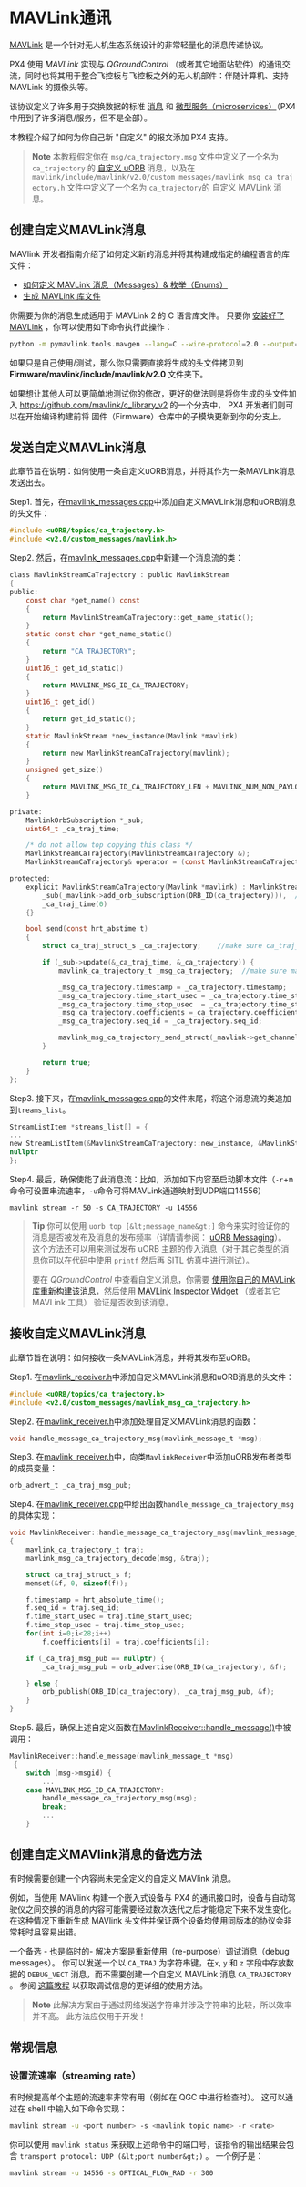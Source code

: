 # MAVLink通讯

[MAVLink](https://mavlink.io/en/) 是一个针对无人机生态系统设计的非常轻量化的消息传递协议。

PX4 使用 *MAVLink* 实现与 *QGroundControl* （或者其它地面站软件）的通讯交流，同时也将其用于整合飞控板与飞控板之外的无人机部件：伴随计算机、支持 MAVLink 的摄像头等。

该协议定义了许多用于交换数据的标准 [消息](https://mavlink.io/en/messages/) 和 [微型服务（microservices）](https://mavlink.io/en/services/)（PX4 中用到了许多消息/服务，但不是全部）。

本教程介绍了如何为你自己新 "自定义" 的报文添加 PX4 支持。

> **Note** 本教程假定你在 `msg/ca_trajectory.msg` 文件中定义了一个名为 `ca_trajectory` 的 [自定义 uORB](../middleware/uorb.md) 消息，以及在 `mavlink/include/mavlink/v2.0/custom_messages/mavlink_msg_ca_trajectory.h` 文件中定义了一个名为 `ca_trajectory`的 自定义 MAVLink 消息。

## 创建自定义MAVLink消息

MAVlink 开发者指南介绍了如何定义新的消息并将其构建成指定的编程语言的库文件：

- [如何定义 MAVLink 消息（Messages）& 枚举（Enums）](https://mavlink.io/en/guide/define_xml_element.html)
- [生成 MAVLink 库文件](https://mavlink.io/en/getting_started/generate_libraries.html)

你需要为你的消息生成适用于 MAVLink 2 的 C 语言库文件。 只要你 [安装好了 MAVLink](https://mavlink.io/en/getting_started/installation.html) ，你可以使用如下命令执行此操作：

```sh
python -m pymavlink.tools.mavgen --lang=C --wire-protocol=2.0 --output=generated/include/mavlink/v2.0 message_definitions/v1.0/custom_messages.xml
```

如果只是自己使用/测试，那么你只需要直接将生成的头文件拷贝到 **Firmware/mavlink/include/mavlink/v2.0** 文件夹下。

如果想让其他人可以更简单地测试你的修改，更好的做法则是将你生成的头文件加入 https://github.com/mavlink/c_library_v2 的一个分支中， PX4 开发者们则可以在开始编译构建前将 固件（Firmware）仓库中的子模块更新到你的分支上。

## 发送自定义MAVLink消息

此章节旨在说明：如何使用一条自定义uORB消息，并将其作为一条MAVLink消息发送出去。

Step1. 首先，在[mavlink_messages.cpp](https://github.com/PX4/Firmware/blob/master/src/modules/mavlink/mavlink_messages.cpp)中添加自定义MAVLink消息和uORB消息的头文件：

```C
#include <uORB/topics/ca_trajectory.h>
#include <v2.0/custom_messages/mavlink.h>
```

Step2. 然后，在[mavlink_messages.cpp](https://github.com/PX4/Firmware/blob/master/src/modules/mavlink/mavlink_messages.cpp#L2193)中新建一个消息流的类：

```C
class MavlinkStreamCaTrajectory : public MavlinkStream
{
public:
    const char *get_name() const
    {
        return MavlinkStreamCaTrajectory::get_name_static();
    }
    static const char *get_name_static()
    {
        return "CA_TRAJECTORY";
    }
    uint16_t get_id_static()
    {
        return MAVLINK_MSG_ID_CA_TRAJECTORY;
    }
    uint16_t get_id()
    {
        return get_id_static();
    }
    static MavlinkStream *new_instance(Mavlink *mavlink)
    {
        return new MavlinkStreamCaTrajectory(mavlink);
    }
    unsigned get_size()
    {
        return MAVLINK_MSG_ID_CA_TRAJECTORY_LEN + MAVLINK_NUM_NON_PAYLOAD_BYTES;
    }

private:
    MavlinkOrbSubscription *_sub;
    uint64_t _ca_traj_time;

    /* do not allow top copying this class */
    MavlinkStreamCaTrajectory(MavlinkStreamCaTrajectory &);
    MavlinkStreamCaTrajectory& operator = (const MavlinkStreamCaTrajectory &);

protected:
    explicit MavlinkStreamCaTrajectory(Mavlink *mavlink) : MavlinkStream(mavlink),
        _sub(_mavlink->add_orb_subscription(ORB_ID(ca_trajectory))),  // make sure you enter the name of your uORB topic here
        _ca_traj_time(0)
    {}

    bool send(const hrt_abstime t)
    {
        struct ca_traj_struct_s _ca_trajectory;    //make sure ca_traj_struct_s is the definition of your uORB topic

        if (_sub->update(&_ca_traj_time, &_ca_trajectory)) {
            mavlink_ca_trajectory_t _msg_ca_trajectory;  //make sure mavlink_ca_trajectory_t is the definition of your custom MAVLink message

            _msg_ca_trajectory.timestamp = _ca_trajectory.timestamp;
            _msg_ca_trajectory.time_start_usec = _ca_trajectory.time_start_usec;
            _msg_ca_trajectory.time_stop_usec  = _ca_trajectory.time_stop_usec;
            _msg_ca_trajectory.coefficients =_ca_trajectory.coefficients;
            _msg_ca_trajectory.seq_id = _ca_trajectory.seq_id;

            mavlink_msg_ca_trajectory_send_struct(_mavlink->get_channel(), &_msg_ca_trajectory)
        }

        return true;
    }
};
```

Step3. 接下来，在[mavlink_messages.cpp](https://github.com/PX4/Firmware/blob/master/src/modules/mavlink/mavlink_messages.cpp)的文件末尾，将这个消息流的类追加到`treams_list`。

```C
StreamListItem *streams_list[] = {
...
new StreamListItem(&MavlinkStreamCaTrajectory::new_instance, &MavlinkStreamCaTrajectory::get_name_static, &MavlinkStreamCaTrajectory::get_id_static),
nullptr
};
```

Step4. 最后，确保使能了此消息流：比如，添加如下内容至启动脚本文件（`-r`+n 命令可设置串流速率，`-u`命令可将MAVLink通道映射到UDP端口14556）

    mavlink stream -r 50 -s CA_TRAJECTORY -u 14556
    

> **Tip** 你可以使用 `uorb top [&lt;message_name&gt;]` 命令来实时验证你的消息是否被发布及消息的发布频率（详情请参阅： [uORB Messaging](../middleware/uorb.md#uorb-top-command)）。 这个方法还可以用来测试发布 uORB 主题的传入消息（对于其它类型的消息你可以在代码中使用 `printf` 然后再 SITL 仿真中进行测试）。
> 
> 要在 *QGroundControl* 中查看自定义消息，你需要 [使用你自己的 MAVLink 库重新构建该消息](https://dev.qgroundcontrol.com/en/getting_started/)，然后使用 [MAVLink Inspector Widget](https://docs.qgroundcontrol.com/en/app_menu/mavlink_inspector.html) （或者其它 MAVLink 工具） 验证是否收到该消息。

## 接收自定义MAVLink消息

此章节旨在说明：如何接收一条MAVLink消息，并将其发布至uORB。

Step1. 在[mavlink_receiver.h](https://github.com/PX4/Firmware/blob/master/src/modules/mavlink/mavlink_receiver.h#L77)中添加自定义MAVLink消息和uORB消息的头文件：

```C
#include <uORB/topics/ca_trajectory.h>
#include <v2.0/custom_messages/mavlink_msg_ca_trajectory.h>
```

Step2. 在[mavlink_receiver.h](https://github.com/PX4/Firmware/blob/master/src/modules/mavlink/mavlink_receiver.h#L140)中添加处理自定义MAVLink消息的函数：

```C
void handle_message_ca_trajectory_msg(mavlink_message_t *msg);
```

Step3. 在[mavlink_receiver.h](https://github.com/PX4/Firmware/blob/master/src/modules/mavlink/mavlink_receiver.h#L195)中，向类`MavlinkReceiver`中添加uORB发布者类型的成员变量：

```C
orb_advert_t _ca_traj_msg_pub;
```

Step4. 在[mavlink_receiver.cpp](https://github.com/PX4/Firmware/blob/master/src/modules/mavlink/mavlink_receiver.cpp)中给出函数`handle_message_ca_trajectory_msg`的具体实现：

```C
void MavlinkReceiver::handle_message_ca_trajectory_msg(mavlink_message_t *msg)
{
    mavlink_ca_trajectory_t traj;
    mavlink_msg_ca_trajectory_decode(msg, &traj);

    struct ca_traj_struct_s f;
    memset(&f, 0, sizeof(f));

    f.timestamp = hrt_absolute_time();
    f.seq_id = traj.seq_id;
    f.time_start_usec = traj.time_start_usec;
    f.time_stop_usec = traj.time_stop_usec;
    for(int i=0;i<28;i++)
        f.coefficients[i] = traj.coefficients[i];

    if (_ca_traj_msg_pub == nullptr) {
        _ca_traj_msg_pub = orb_advertise(ORB_ID(ca_trajectory), &f);

    } else {
        orb_publish(ORB_ID(ca_trajectory), _ca_traj_msg_pub, &f);
    }
}
```

Step5. 最后，确保上述自定义函数在[MavlinkReceiver::handle_message()](https://github.com/PX4/Firmware/blob/master/src/modules/mavlink/mavlink_receiver.cpp#L228)中被调用：

```C
MavlinkReceiver::handle_message(mavlink_message_t *msg)
 {
    switch (msg->msgid) {
        ...
    case MAVLINK_MSG_ID_CA_TRAJECTORY:
        handle_message_ca_trajectory_msg(msg);
        break;
        ...
    }
```

## 创建自定义MAVlink消息的备选方法

有时候需要创建一个内容尚未完全定义的自定义 MAVlink 消息。

例如，当使用 MAVlink 构建一个嵌入式设备与 PX4 的通讯接口时，设备与自动驾驶仪之间交换的消息的内容可能需要经过数次迭代之后才能稳定下来不发生变化。 在这种情况下重新生成 MAVlink 头文件并保证两个设备均使用同版本的协议会非常耗时且容易出错。

一个备选 - 也是临时的- 解决方案是重新使用（re-purpose）调试消息（debug messages）。 你可以发送一个以 `CA_TRAJ` 为字符串键，在`x`, `y` 和 `z` 字段中存放数据的 `DEBUG_VECT` 消息，而不需要创建一个自定义 MAVLink 消息 `CA_TRAJECTORY` 。 参阅 [这篇教程](../debug/debug_values.md) 以获取调试信息的更详细的使用方法。

> **Note** 此解决方案由于通过网络发送字符串并涉及字符串的比较，所以效率并不高。 此方法应仅用于开发！

## 常规信息

### 设置流速率（streaming rate）

有时候提高单个主题的流速率非常有用（例如在 QGC 中进行检查时）。 这可以通过在 shell 中输入如下命令实现：

```sh
mavlink stream -u <port number> -s <mavlink topic name> -r <rate>
```

你可以使用 `mavlink status` 来获取上述命令中的端口号，该指令的输出结果会包含 `transport protocol: UDP (&lt;port number&gt;)` 。 一个例子是：

```sh
mavlink stream -u 14556 -s OPTICAL_FLOW_RAD -r 300
```